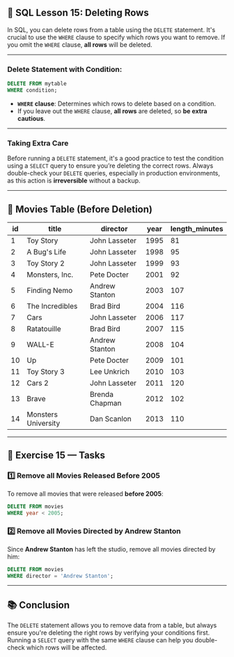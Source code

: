 ## 📝 **SQL Lesson 15: Deleting Rows**

In SQL, you can delete rows from a table using the `DELETE` statement. It's crucial to use the `WHERE` clause to specify which rows you want to remove. If you omit the `WHERE` clause, **all rows** will be deleted.

---

### **Delete Statement with Condition:**

```sql
DELETE FROM mytable
WHERE condition;
```

- **`WHERE` clause**: Determines which rows to delete based on a condition.
- If you leave out the `WHERE` clause, **all rows** are deleted, so **be extra cautious**.

---

### **Taking Extra Care**

Before running a `DELETE` statement, it's a good practice to test the condition using a `SELECT` query to ensure you’re deleting the correct rows. Always double-check your `DELETE` queries, especially in production environments, as this action is **irreversible** without a backup.

---

## 🏢 **Movies Table (Before Deletion)**

| **id** | **title**           | **director**   | **year** | **length_minutes** |
| ------ | ------------------- | -------------- | -------- | ------------------ |
| 1      | Toy Story           | John Lasseter  | 1995     | 81                 |
| 2      | A Bug's Life        | John Lasseter  | 1998     | 95                 |
| 3      | Toy Story 2         | John Lasseter  | 1999     | 93                 |
| 4      | Monsters, Inc.      | Pete Docter    | 2001     | 92                 |
| 5      | Finding Nemo        | Andrew Stanton | 2003     | 107                |
| 6      | The Incredibles     | Brad Bird      | 2004     | 116                |
| 7      | Cars                | John Lasseter  | 2006     | 117                |
| 8      | Ratatouille         | Brad Bird      | 2007     | 115                |
| 9      | WALL-E              | Andrew Stanton | 2008     | 104                |
| 10     | Up                  | Pete Docter    | 2009     | 101                |
| 11     | Toy Story 3         | Lee Unkrich    | 2010     | 103                |
| 12     | Cars 2              | John Lasseter  | 2011     | 120                |
| 13     | Brave               | Brenda Chapman | 2012     | 102                |
| 14     | Monsters University | Dan Scanlon    | 2013     | 110                |

---

## 📝 **Exercise 15 — Tasks**

### 1️⃣ **Remove all Movies Released Before 2005**

To remove all movies that were released **before 2005**:

```sql
DELETE FROM movies
WHERE year < 2005;
```

### 2️⃣ **Remove all Movies Directed by Andrew Stanton**

Since **Andrew Stanton** has left the studio, remove all movies directed by him:

```sql
DELETE FROM movies
WHERE director = 'Andrew Stanton';
```

---

## 📚 **Conclusion**

The `DELETE` statement allows you to remove data from a table, but always ensure you're deleting the right rows by verifying your conditions first. Running a `SELECT` query with the same `WHERE` clause can help you double-check which rows will be affected.
